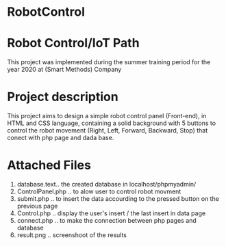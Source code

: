 # RobotControl

# Robot Control/IoT Path
This project was implemented during the summer training period for the year 2020 at (Smart Methods) Company

# Project description
This project aims to design a simple robot control panel (Front-end), in HTML and CSS language, containing a solid background with 5 buttons to control the robot movement (Right, Left, Forward, Backward, Stop) that conect with php page and dada base.

# Attached Files
1. database.text.. the created database in localhost/phpmyadmin/
2. ControlPanel.php .. to alow user to control robot movment
3. submit.php .. to insert the data accourding to the pressed button on the previous page
4. Control.php .. display the user's insert / the last insert in data page 
5. connect.php .. to make the connection between php pages and database
6. result.png .. screenshoot of the results 
